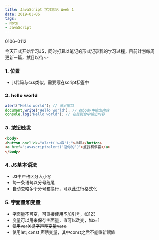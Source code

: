 ```yaml
---
title: JavaScript 学习笔记 Week 1
date: 2019-01-06
tags: 
- Note
- JavaScript
---
```



0106~0112

今天正式开始学习JS，同时打算以笔记的形式记录我的学习过程，目前计划每周更新一篇，拭目以待~~

<!--more-->

### 1. 位置
- js代码与css类似，需要写在script标签中

### 2. hello world
	
```javascript
alert("Hello world"); // 弹出窗口
document.write("Hello world"); // 在body中输出内容
console.log("Hello world"); // 在控制台中输出内容
```

### 3. 按钮触发

```html
<body>
<button onclick="alert('内容');">按钮</button>
<a href="javascript:alert('逗你的')">点我有惊喜</a> 
</body>
```

### 4. JS基本语法

- JS中严格区分大小写
- 每一条语句以分号结尾
- 自动忽略多个分号和换行，可以此进行格式化

### 5. 字面量和变量

- 字面量不可变，可直接使用不加引号，如123
- 变量可以用来保存字面量，值可以改变，如x=1
- <del> 使用var关键字声明变量var a </del>
- 使用let; const 声明变量，其中const之后不能重新赋值